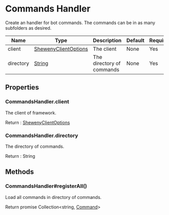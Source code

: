 # Commands Handler

Create an handler for bot commands. The commands can be in as many subfolders as desired.

| Name      | Type                                                                                              | Description               | Default | Required |
| --------- | ------------------------------------------------------------------------------------------------- | ------------------------- | ------- | -------- |
| client    | [ShewenyClientOptions](./SHEWENY-CLIENT.md)                                                       | The client                | None    | Yes      |
| directory | [String](https://developer.mozilla.org/en-US/docs/Web/JavaScript/Reference/Global_Objects/String) | The directory of commands | None    | Yes      |

## Properties

### CommandsHandler.client

The client of framework.

Return : [ShewenyClientOptions](./SHEWENY-CLIENT.md)

### CommandsHandler.directory

The directory of commands.

Return : String

## Methods

### CommandsHandler#registerAll()

Load all commands in directory of commands.

Return promise Collection\<string, [Command](./COMMAND.md)>

